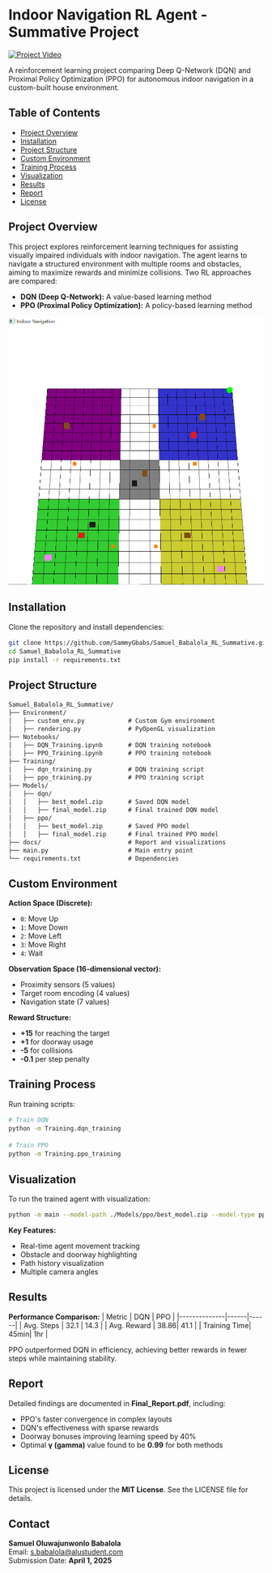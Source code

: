 # Indoor Navigation RL Agent - Summative Project

[![Project Video](https://drive.google.com/file/d/1spGp9PRDBwnUUeGqmQoyrbpl3z5n_hUi/view?usp=sharing)](https://www.youtube.com/watch?v=VIDEO_ID)

A reinforcement learning project comparing Deep Q-Network (DQN) and Proximal Policy Optimization (PPO) for autonomous indoor navigation in a custom-built house environment.

## Table of Contents
- [Project Overview](#project-overview)
- [Installation](#installation)
- [Project Structure](#project-structure)
- [Custom Environment](#custom-environment)
- [Training Process](#training-process)
- [Visualization](#visualization)
- [Results](#results)
- [Report](#report)
- [License](#license)

## Project Overview
This project explores reinforcement learning techniques for assisting visually impaired individuals with indoor navigation. The agent learns to navigate a structured environment with multiple rooms and obstacles, aiming to maximize rewards and minimize collisions. Two RL approaches are compared:
- **DQN (Deep Q-Network):** A value-based learning method
- **PPO (Proximal Policy Optimization):** A policy-based learning method

![Environment Visualization](docs/environment_preview.png)

## Installation
Clone the repository and install dependencies:
```bash
git clone https://github.com/SammyGbabs/Samuel_Babalola_RL_Summative.git
cd Samuel_Babalola_RL_Summative
pip install -r requirements.txt
```

## Project Structure
```
Samuel_Babalola_RL_Summative/
├── Environment/
│   ├── custom_env.py            # Custom Gym environment
│   ├── rendering.py             # PyOpenGL visualization
├── Notebooks/
│   ├── DQN_Training.ipynb       # DQN training notebook
│   ├── PPO_Training.ipynb       # PPO training notebook  
├── Training/
│   ├── dqn_training.py          # DQN training script
│   ├── ppo_training.py          # PPO training script
├── Models/
│   ├── dqn/
│   │   ├── best_model.zip       # Saved DQN model
│   │   ├── final_model.zip      # Final trained DQN model
│   ├── ppo/
│   │   ├── best_model.zip       # Saved PPO model
│   │   ├── final_model.zip      # Final trained PPO model
├── docs/                        # Report and visualizations
├── main.py                      # Main entry point
└── requirements.txt             # Dependencies
```

## Custom Environment
**Action Space (Discrete):**
- `0`: Move Up
- `1`: Move Down
- `2`: Move Left
- `3`: Move Right
- `4`: Wait

**Observation Space (16-dimensional vector):**
- Proximity sensors (5 values)
- Target room encoding (4 values)
- Navigation state (7 values)

**Reward Structure:**
- **+15** for reaching the target
- **+1** for doorway usage
- **-5** for collisions
- **-0.1** per step penalty

## Training Process
Run training scripts:
```bash
# Train DQN
python -m Training.dqn_training

# Train PPO
python -m Training.ppo_training
```

## Visualization
To run the trained agent with visualization:
```bash
python -m main --model-path ./Models/ppo/best_model.zip --model-type ppo --fps 2 --step-delay 0.5
```
**Key Features:**
- Real-time agent movement tracking
- Obstacle and doorway highlighting
- Path history visualization
- Multiple camera angles

## Results
**Performance Comparison:**
| Metric        | DQN  | PPO  |
|--------------|------|------|
| Avg. Steps   | 32.1 | 14.3 |
| Avg. Reward  | 38.86| 41.1 |
| Training Time| 45min| 1hr  |

PPO outperformed DQN in efficiency, achieving better rewards in fewer steps while maintaining stability.

## Report
Detailed findings are documented in **Final_Report.pdf**, including:
- PPO's faster convergence in complex layouts
- DQN's effectiveness with sparse rewards
- Doorway bonuses improving learning speed by 40%
- Optimal **γ (gamma)** value found to be **0.99** for both methods

## License
This project is licensed under the **MIT License**. See the LICENSE file for details.

## Contact
**Samuel Oluwajunwonlo Babalola**  
Email: [s.babalola@alustudent.com](mailto:s.babalola@alustudent.com)  
Submission Date: **April 1, 2025**